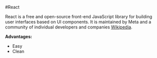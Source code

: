 #React

React is a free and open-source front-end JavaScript library for building user interfaces based on UI components. It is maintained by Meta and a community of individual developers and companies [Wikipedia](https://en.wikipedia.org/wiki/React_(JavaScript_library)).

**Advantages:**
- Easy
- Clean
